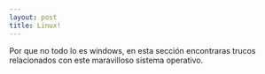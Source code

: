 ```yaml
---
layout: post
title: Linux!
---
```


Por que no todo lo es windows, en esta sección encontraras trucos relacionados con este maravilloso sistema operativo.

